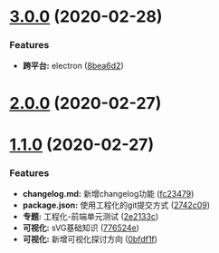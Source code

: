 # [3.0.0](https://github.com/liwudi/fronted_notes/compare/v2.0.0...v3.0.0) (2020-02-28)


### Features

* **跨平台:** electron ([8bea6d2](https://github.com/liwudi/fronted_notes/commit/8bea6d24a1f7ab2fd32f4255a330637796da0e03))



# [2.0.0](https://github.com/liwudi/fronted_notes/compare/v1.1.0...v2.0.0) (2020-02-27)



# [1.1.0](https://github.com/liwudi/fronted_notes/compare/2742c0933366de4a544ee9b44f7f82495fb0b652...v1.1.0) (2020-02-27)


### Features

* **changelog.md:** 新增changelog功能 ([fc23479](https://github.com/liwudi/fronted_notes/commit/fc234790ee561a347b393f63173528b76c30cba9))
* **package.json:** 使用工程化的git提交方式 ([2742c09](https://github.com/liwudi/fronted_notes/commit/2742c0933366de4a544ee9b44f7f82495fb0b652))
* **专题:** 工程化-前端单元测试 ([2e2133c](https://github.com/liwudi/fronted_notes/commit/2e2133cb86c511af9ba10b23a6e3401c0c191f73))
* **可视化:** sVG基础知识 ([776524e](https://github.com/liwudi/fronted_notes/commit/776524ee6393a6d00b6990842dd8fe4d1da4a353))
* **可视化:** 新增可视化探讨方向 ([0bfdf1f](https://github.com/liwudi/fronted_notes/commit/0bfdf1f1007433cdbda941e24f748806baf6a63d))



